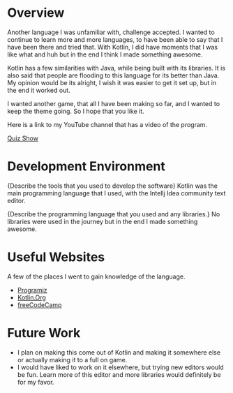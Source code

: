 # Overview

Another language I was unfamiliar with, challenge accepted. I wanted to continue to learn more and more languages,
to have been able to say that I have been there and tried that. With Kotlin, I did have moments that I was like what and huh
but in the end I think I made something awesome.

Kotlin has a few similarities with Java, while being built with its libraries. It is also said that people are flooding to this language for its better than Java. 
My opinion would be its alright, I wish it was easier to get it set up, but in the end it worked out. 

I wanted another game, that all I have been making so far, and I wanted to keep the theme going. So I hope that you like it. 

Here is a link to my YouTube channel that has a video of the program. 

[Quiz Show](http://youtube.link.goes.here)

# Development Environment

{Describe the tools that you used to develop the software}
Kotlin was the main programming language that I used, with the Intellj Idea community text editor. 

{Describe the programming language that you used and any libraries.}
No libraries were used in the journey but in the end I made something awesome. 

# Useful Websites

A few of the places I went to gain knowledge of the language. 
* [Programiz](https://www.programiz.com/kotlin-programming)
* [Kotlin.Org](https://kotlinlang.org/)
* [freeCodeCamp](https://youtu.be/F9UC9DY-vIU)

# Future Work

* I plan on making this come out of Kotlin and making it somewhere else or actually making it to a full on game. 
* I would have liked to work on it elsewhere, but trying new editors would be fun. Learn more of this editor and more libraries would definitely be for my favor. 
